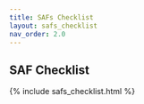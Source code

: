 ```yaml
---
title: SAFs Checklist
layout: safs_checklist
nav_order: 2.0
---
```


<h2>SAF Checklist</h2>
{% include safs_checklist.html %}